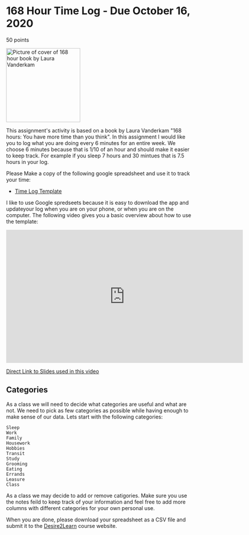 # 168 Hour Time Log - Due October 16, 2020
50 points 

<a href="https://www.amazon.com/dp/159184410X/ref=cm_sw_em_r_mt_dp_FZQoFbJTE4HBS"><img alt="Picture of cover of 168 hour book by Laura Vanderkam" width=200 src=https://lauravanderkam.com/wp-content/uploads/2018/03/168_hours_book_pic-1-668x1024.jpg></a>

This assignment's activity is based on a book by Laura Vanderkam "168 hours: You have more time than you think".  In this assignment I would like you to log what you are doing every 6 minutes for an entire week. We choose 6 minutes because that is 1/10 of an hour and should make it easier to keep track. For example if you sleep 7 hours and 30 mintues that is 7.5 hours in your log.  

Please Make a copy of the following google spreadsheet and use it to track your time:

- [Time Log Template](https://docs.google.com/spreadsheets/d/1f5ATSvR1IO2uS4EHgtYAqLaj4w7NncG252V8fbOe1hM/edit?usp=sharing)

I like to use Google spredseets because it is easy to download the app and updateyour log when you are on your phone, or when you are on the computer.  The following video gives you a basic overview about how to use the template:





<iframe
    width="640"
    height="360"
    src="https://www.youtube.com/embed/opL12GZ1XxM?cc_load_policy=True"
    frameborder="0"
    allowfullscreen
></iframe>




[Direct Link to Slides used in this video](https://docs.google.com/presentation/d/1JVxSl3Za99q31EAS1lbWuF1bMrMay7uewqAZekIp20c/edit#slide=id.p)

## Categories

As a class we will need to decide what categories are useful and what are not.  We need to pick as few categories as possible while having enough to make sense of our data.  Lets start with the following categories:

    Sleep
    Work
    Family
    Housework
    Hobbies
    Transit
    Study
    Grooming
    Eating
    Errands
    Leasure
    Class
    
As a class we may decide to add or remove catigories.  Make sure you use the notes feild to keep track of your information and feel free to add more columns with different categories for your own personal use.  

When you are done, please download your spreadsheet as a CSV file and submit it to the [Desire2Learn](https://d2l.msu.edu/d2l/home/1172254) course website. 
